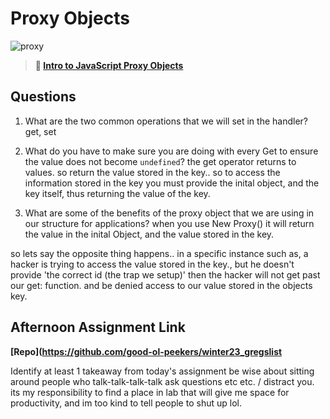 # Proxy Objects

![proxy](https://bcw.blob.core.windows.net/public/img/journals/5120113092091727)

> **📖 [Intro to JavaScript Proxy Objects](https://codeworksacademy.com/fs-student-guide/resources/wk3/03-Proxies)**

## Questions

1. What are the two common operations that we will set in the handler?
get, set


2. What do you have to make sure you are doing with every Get to ensure the value does not become `undefined`?
the get operator returns to values.
so return the value stored in the key..
so to access the information stored in the key you must provide the inital object, and the key itself, thus returning the value of the key.


3. What are some of the benefits of the proxy object that we are using in our structure for applications?
when you use New Proxy() it will return the value in the inital Object, and the value stored in the key.

so lets say the opposite thing happens.. in a specific instance such as, a hacker is trying to access the value stored in the key., but he doesn't provide 'the correct id (the trap we setup)' then the hacker will not get past our get: function. and be denied access to our value stored in the objects key.



## Afternoon Assignment Link

**[Repo](https://github.com/good-ol-peekers/winter23_gregslist**

Identify at least 1 takeaway from today's assignment
be wise about sitting around people who talk-talk-talk-talk ask questions etc etc. / distract you. its my responsibility to find a place in lab that will give me space for productivity, and im too kind to tell people to shut up lol.
